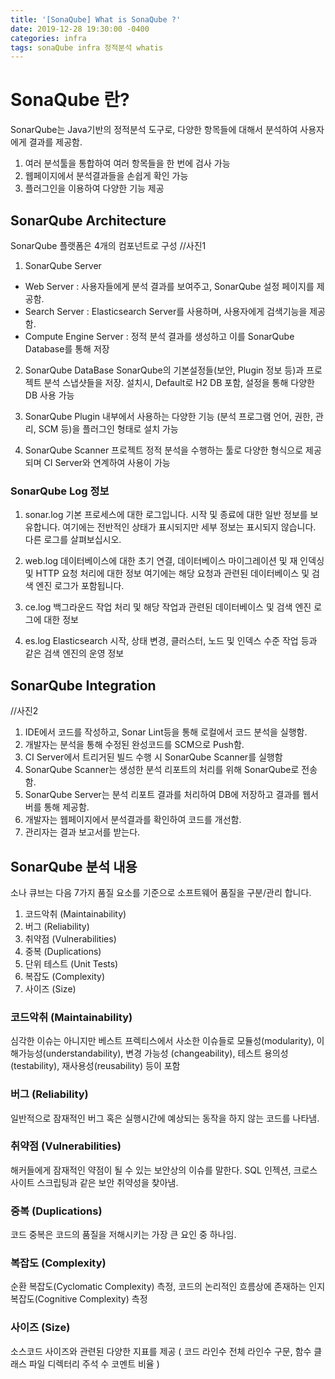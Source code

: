 ```yaml
---
title: '[SonaQube] What is SonaQube ?'
date: 2019-12-28 19:30:00 -0400
categories: infra
tags: sonaQube infra 정적분석 whatis
---
```


# SonaQube 란?

SonarQube는 Java기반의 정적분석 도구로, 다양한 항목들에 대해서 분석하여 사용자에게 결과를 제공함.

1. 여러 분석툴을 통합하여 여러 항목들을 한 번에 검사 가능
2. 웹페이지에서 분석결과들을 손쉽게 확인 가능
3. 플러그인을 이용하여 다양한 기능 제공

## SonarQube Architecture

SonarQube 플랫폼은 4개의 컴포넌트로 구성 //사진1

1. SonarQube Server

- Web Server : 사용자들에게 분석 결과를 보여주고, SonarQube 설정 페이지를 제공함.
- Search Server : Elasticsearch Server를 사용하며, 사용자에게 검색기능을 제공함.
- Compute Engine Server : 정적 분석 결과를 생성하고 이를 SonarQube Database를 통해 저장

2. SonarQube DataBase SonarQube의 기본설정들(보안, Plugin 정보 등)과 프로젝트 분석 스냅샷들을 저장. 설치시, Default로 H2 DB 포함, 설정을 통해 다양한 DB 사용 가능

3. SonarQube Plugin 내부에서 사용하는 다양한 기능 (분석 프로그램 언어, 권한, 관리, SCM 등)을 플러그인 형태로 설치 가능

4. SonarQube Scanner 프로젝트 정적 분석을 수행하는 툴로 다양한 형식으로 제공되며 CI Server와 연계하여 사용이 가능

### SonarQube Log 정보

1. sonar.log 기본 프로세스에 대한 로그입니다. 시작 및 종료에 대한 일반 정보를 보유합니다. 여기에는 전반적인 상태가 표시되지만 세부 정보는 표시되지 않습니다. 다른 로그를 살펴보십시오.

2. web.log 데이터베이스에 대한 초기 연결, 데이터베이스 마이그레이션 및 재 인덱싱 및 HTTP 요청 처리에 대한 정보 여기에는 해당 요청과 관련된 데이터베이스 및 검색 엔진 로그가 포함됩니다.

3. ce.log 백그라운드 작업 처리 및 해당 작업과 관련된 데이터베이스 및 검색 엔진 로그에 대한 정보

4. es.log Elasticsearch 시작, 상태 변경, 클러스터, 노드 및 인덱스 수준 작업 등과 같은 검색 엔진의 운영 정보

## SonarQube Integration

//사진2

1. IDE에서 코드를 작성하고, Sonar Lint등을 통해 로컬에서 코드 분석을 실행함.
2. 개발자는 분석을 통해 수정된 완성코드를 SCM으로 Push함.
3. CI Server에서 트리거된 빌드 수행 시 SonarQube Scanner를 실행함
4. SonarQube Scanner는 생성한 분석 리포트의 처리를 위해 SonarQube로 전송함.
5. SonarQube Server는 분석 리포트 결과를 처리하여 DB에 저장하고 결과를 웹서버를 통해 제공함.
6. 개발자는 웹페이지에서 분석결과를 확인하여 코드를 개선함.
7. 관리자는 결과 보고서를 받는다.

## SonarQube 분석 내용

소나 큐브는 다음 7가지 품질 요소를 기준으로 소프트웨어 품질을 구분/관리 합니다.

1. 코드악취 (Maintainability)
2. 버그 (Reliability)
3. 취약점 (Vulnerabilities)
4. 중복 (Duplications)
5. 단위 테스트 (Unit Tests)
6. 복잡도 (Complexity)
7. 사이즈 (Size)

### 코드악취 (Maintainability)

심각한 이슈는 아니지만 베스트 프렉티스에서 사소한 이슈들로 모듈성(modularity), 이해가능성(understandability), 변경 가능성 (changeability), 테스트 용의성(testability), 재사용성(reusability) 등이 포함

### 버그 (Reliability)

일반적으로 잠재적인 버그 혹은 실행시간에 예상되는 동작을 하지 않는 코드를 나타냄.

### 취약점 (Vulnerabilities)

해커들에게 잠재적인 약점이 될 수 있는 보안상의 이슈를 말한다. SQL 인젝션, 크로스 사이트 스크립팅과 같은 보안 취약성을 찾아냄.

### 중복 (Duplications)

코드 중복은 코드의 품질을 저해시키는 가장 큰 요인 중 하나임.

### 복잡도 (Complexity)

순환 복잡도(Cyclomatic Complexity) 측정, 코드의 논리적인 흐름상에 존재하는 인지 복잡도(Cognitive Complexity) 측정

### 사이즈 (Size)

소스코드 사이즈와 관련된 다양한 지표를 제공 ( 코드 라인수 전체 라인수 구문, 함수 클래스 파일 디렉터리 주석 수 코멘트 비율 )
